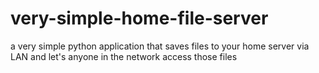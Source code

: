 # very-simple-home-file-server
a very simple python application that saves files to your home server via LAN and let's anyone in the network access those files
